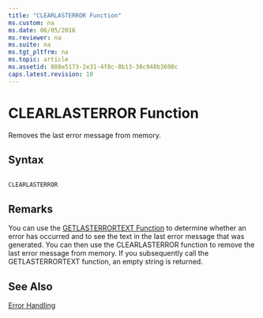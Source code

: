 ```yaml
---
title: "CLEARLASTERROR Function"
ms.custom: na
ms.date: 06/05/2016
ms.reviewer: na
ms.suite: na
ms.tgt_pltfrm: na
ms.topic: article
ms.assetid: 808e5173-2e31-4f8c-8b13-38c948b3690c
caps.latest.revision: 10
---
```

# CLEARLASTERROR Function
Removes the last error message from memory.  
  
## Syntax  
  
```  
  
CLEARLASTERROR  
```  
  
## Remarks  
 You can use the [GETLASTERRORTEXT Function](../dynamics-nav/GETLASTERRORTEXT-Function.md) to determine whether an error has occurred and to see the text in the last error message that was generated. You can then use the CLEARLASTERROR function to remove the last error message from memory. If you subsequently call the GETLASTERRORTEXT function, an empty string is returned.  
  
## See Also  
 [Error Handling](../dynamics-nav/Error-Handling.md)